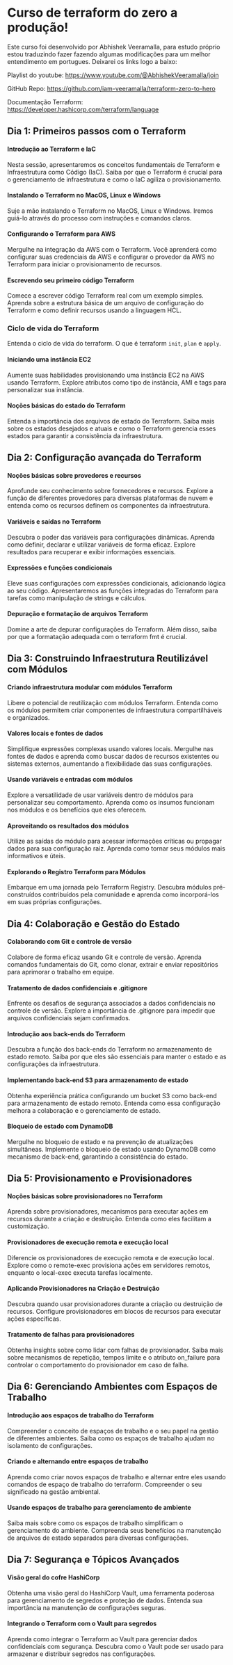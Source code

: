 # Curso de terraform do zero a produção!
Este curso foi desenvolvido por Abhishek Veeramalla, para estudo próprio estou traduzindo fazer fazendo algumas modificações para um melhor entendimento em portugues. Deixarei os links logo a baixo: 

Playlist do youtube:
https://www.youtube.com/@AbhishekVeeramalla/join

GitHub Repo:
https://github.com/iam-veeramalla/terraform-zero-to-hero

Documentação Terraform: 
https://developer.hashicorp.com/terraform/language

## Dia 1: Primeiros passos com o Terraform

#### Introdução ao Terraform e IaC

Nesta sessão, apresentaremos os conceitos fundamentais de Terraform e Infraestrutura como Código (IaC). Saiba por que o Terraform é crucial para o gerenciamento de infraestrutura e como o IaC agiliza o provisionamento.

#### Instalando o Terraform no MacOS, Linux e Windows

Suje a mão instalando o Terraform no MacOS, Linux e Windows. Iremos guiá-lo através do processo com instruções e comandos claros.

#### Configurando o Terraform para AWS

Mergulhe na integração da AWS com o Terraform. Você aprenderá como configurar suas credenciais da AWS e configurar o provedor da AWS no Terraform para iniciar o provisionamento de recursos.

#### Escrevendo seu primeiro código Terraform

Comece a escrever código Terraform real com um exemplo simples. Aprenda sobre a estrutura básica de um arquivo de configuração do Terraform e como definir recursos usando a linguagem HCL.

### Ciclo de vida do Terraform

Entenda o ciclo de vida do terraform. O que é terraform `init`, `plan` e `apply`.

#### Iniciando uma instância EC2

Aumente suas habilidades provisionando uma instância EC2 na AWS usando Terraform. Explore atributos como tipo de instância, AMI e tags para personalizar sua instância.

#### Noções básicas do estado do Terraform

Entenda a importância dos arquivos de estado do Terraform. Saiba mais sobre os estados desejados e atuais e como o Terraform gerencia esses estados para garantir a consistência da infraestrutura.

## Dia 2: Configuração avançada do Terraform

#### Noções básicas sobre provedores e recursos

Aprofunde seu conhecimento sobre fornecedores e recursos. Explore a função de diferentes provedores para diversas plataformas de nuvem e entenda como os recursos definem os componentes da infraestrutura.

#### Variáveis e saídas no Terraform

Descubra o poder das variáveis para configurações dinâmicas. Aprenda como definir, declarar e utilizar variáveis de forma eficaz. Explore resultados para recuperar e exibir informações essenciais.

#### Expressões e funções condicionais

Eleve suas configurações com expressões condicionais, adicionando lógica ao seu código. Apresentaremos as funções integradas do Terraform para tarefas como manipulação de strings e cálculos.

#### Depuração e formatação de arquivos Terraform

Domine a arte de depurar configurações do Terraform. Além disso, saiba por que a formatação adequada com o terraform fmt é crucial.

## Dia 3: Construindo Infraestrutura Reutilizável com Módulos

#### Criando infraestrutura modular com módulos Terraform

Libere o potencial de reutilização com módulos Terraform. Entenda como os módulos permitem criar componentes de infraestrutura compartilháveis e organizados.

#### Valores locais e fontes de dados

Simplifique expressões complexas usando valores locais. Mergulhe nas fontes de dados e aprenda como buscar dados de recursos existentes ou sistemas externos, aumentando a flexibilidade das suas configurações.

#### Usando variáveis e entradas com módulos

Explore a versatilidade de usar variáveis dentro de módulos para personalizar seu comportamento. Aprenda como os insumos funcionam nos módulos e os benefícios que eles oferecem.

#### Aproveitando os resultados dos módulos

Utilize as saídas do módulo para acessar informações críticas ou propagar dados para sua configuração raiz. Aprenda como tornar seus módulos mais informativos e úteis.

#### Explorando o Registro Terraform para Módulos

Embarque em uma jornada pelo Terraform Registry. Descubra módulos pré-construídos contribuídos pela comunidade e aprenda como incorporá-los em suas próprias configurações.

## Dia 4: Colaboração e Gestão do Estado

#### Colaborando com Git e controle de versão

Colabore de forma eficaz usando Git e controle de versão. Aprenda comandos fundamentais do Git, como clonar, extrair e enviar repositórios para aprimorar o trabalho em equipe.

#### Tratamento de dados confidenciais e .gitignore

Enfrente os desafios de segurança associados a dados confidenciais no controle de versão. Explore a importância de .gitignore para impedir que arquivos confidenciais sejam confirmados.

#### Introdução aos back-ends do Terraform

Descubra a função dos back-ends do Terraform no armazenamento de estado remoto. Saiba por que eles são essenciais para manter o estado e as configurações da infraestrutura.

#### Implementando back-end S3 para armazenamento de estado

Obtenha experiência prática configurando um bucket S3 como back-end para armazenamento de estado remoto. Entenda como essa configuração melhora a colaboração e o gerenciamento de estado.

#### Bloqueio de estado com DynamoDB

Mergulhe no bloqueio de estado e na prevenção de atualizações simultâneas. Implemente o bloqueio de estado usando DynamoDB como mecanismo de back-end, garantindo a consistência do estado.

## Dia 5: Provisionamento e Provisionadores

#### Noções básicas sobre provisionadores no Terraform

Aprenda sobre provisionadores, mecanismos para executar ações em recursos durante a criação e destruição. Entenda como eles facilitam a customização.

#### Provisionadores de execução remota e execução local

Diferencie os provisionadores de execução remota e de execução local. Explore como o remote-exec provisiona ações em servidores remotos, enquanto o local-exec executa tarefas localmente.

#### Aplicando Provisionadores na Criação e Destruição

Descubra quando usar provisionadores durante a criação ou destruição de recursos. Configure provisionadores em blocos de recursos para executar ações específicas.

#### Tratamento de falhas para provisionadores

Obtenha insights sobre como lidar com falhas de provisionador. Saiba mais sobre mecanismos de repetição, tempos limite e o atributo on_failure para controlar o comportamento do provisionador em caso de falha.

## Dia 6: Gerenciando Ambientes com Espaços de Trabalho

#### Introdução aos espaços de trabalho do Terraform

Compreender o conceito de espaços de trabalho e o seu papel na gestão de diferentes ambientes. Saiba como os espaços de trabalho ajudam no isolamento de configurações.

#### Criando e alternando entre espaços de trabalho

Aprenda como criar novos espaços de trabalho e alternar entre eles usando comandos de espaço de trabalho do terraform. Compreender o seu significado na gestão ambiental.

#### Usando espaços de trabalho para gerenciamento de ambiente

Saiba mais sobre como os espaços de trabalho simplificam o gerenciamento do ambiente. Compreenda seus benefícios na manutenção de arquivos de estado separados para diversas configurações.

## Dia 7: Segurança e Tópicos Avançados

#### Visão geral do cofre HashiCorp

Obtenha uma visão geral do HashiCorp Vault, uma ferramenta poderosa para gerenciamento de segredos e proteção de dados. Entenda sua importância na manutenção de configurações seguras.

#### Integrando o Terraform com o Vault para segredos

Aprenda como integrar o Terraform ao Vault para gerenciar dados confidenciais com segurança. Descubra como o Vault pode ser usado para armazenar e distribuir segredos nas configurações.
